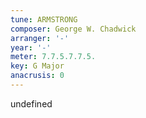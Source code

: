 ```yaml
---
tune: ARMSTRONG
composer: George W. Chadwick
arranger: '-'
year: '-'
meter: 7.7.5.7.7.5.
key: G Major
anacrusis: 0
---
```

undefined